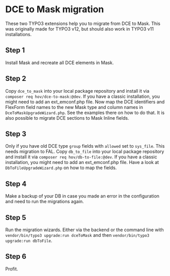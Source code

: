 # DCE to Mask migration

These two TYPO3 extensions help you to migrate from DCE to Mask. This was originally made for TYPO3 v12, but should also
work in TYPO3 v11 installations.

## Step 1

Install Mask and recreate all DCE elements in Mask.

## Step 2

Copy `dce_to_mask` into your local package repository and install it via `composer req hov/dce-to-mask:@dev`. If you
have a classic installation, you might need to add an ext_emconf.php file.
Now map the DCE identifiers and FlexForm field names to the new Mask type and column names in
`DceToMaskUpgradeWizard.php`. See the examples there on how to do that. It is also possible to migrate DCE sections to
Mask Inline fields.

## Step 3

Only if you have old DCE type `group` fields with `allowed` set to `sys_file`. This needs migration to FAL. Copy
`db_to_file` into your local package repository and install it via `composer req hov/db-to-file:@dev`. If you have a
classic installation, you might need to add an ext_emconf.php file. Have a look at `DbToFileUpgradeWizard.php` on how
to map the fields.

## Step 4

Make a backup of your DB in case you made an error in the configuration and need to run the migrations again.

## Step 5

Run the migration wizards. Either via the backend or the command line with `vendor/bin/typo3 upgrade:run dceToMask` and
then `vendor/bin/typo3 upgrade:run dbToFile`.


## Step 6

Profit.
